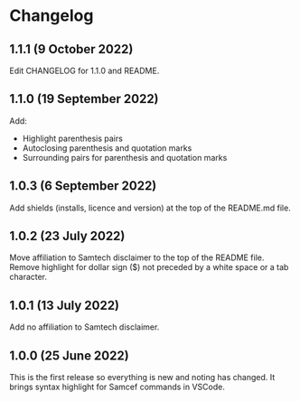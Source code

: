 # Changelog

## 1.1.1 (9 October 2022)

Edit CHANGELOG for 1.1.0 and README.

## 1.1.0 (19 September 2022)

Add:
- Highlight parenthesis pairs
- Autoclosing parenthesis and quotation marks
- Surrounding pairs for parenthesis and quotation marks

## 1.0.3 (6 September 2022)

Add shields (installs, licence and version) at the top of the README.md file.

## 1.0.2 (23 July 2022)

Move affiliation to Samtech disclaimer to the top of the README file.
Remove highlight for dollar sign ($) not preceded by a white space or a tab character.

## 1.0.1 (13 July 2022)

Add no affiliation to Samtech disclaimer.

## 1.0.0 (25 June 2022)

This is the first release so everything is new and noting has changed.
It brings syntax highlight for Samcef commands in VSCode.
